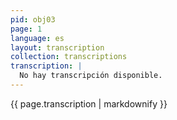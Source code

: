 ```yaml
---
pid: obj03
page: 1
language: es
layout: transcription
collection: transcriptions
transcription: |
  No hay transcripción disponible.
---
```


{{ page.transcription | markdownify }}
